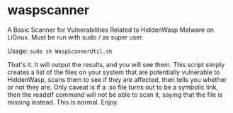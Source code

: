# waspscanner
A Basic Scanner for Vulnerabilities Related to HiddenWasp Malware on LiGnux. Must be run with sudo / as super user.

Usage: `sudo sh WaspScannerUtil.sh`

That's it. It will output the results, and you will see them. This script simply creates a list of the files on your system that are potentially vulnerable to HiddenWasp, scans them to see if they are affected, then tells you whether or not they are. Only caveat is if a .so file turns out to be a symbolic link, then the readelf command will not be able to scan it, saying that the file is missing instead. This is normal. Enjoy.
